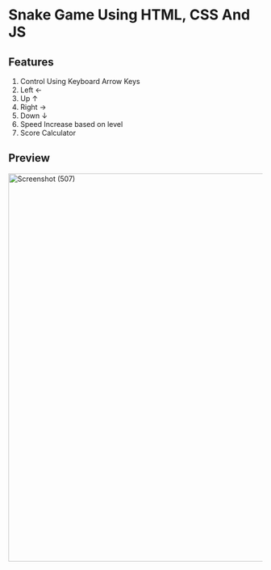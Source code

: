 # Snake Game Using HTML, CSS And JS

## **Features**
1. Control Using Keyboard Arrow Keys
2. Left &larr;
3. Up &uarr;
4. Right &rarr;
5. Down &darr;
6. Speed Increase based on level
7. Score Calculator

## Preview
<img width="1366" height="768" alt="Screenshot (507)" src="https://github.com/user-attachments/assets/941c75e6-6a2b-44c3-b693-1df4f11cd436" />
